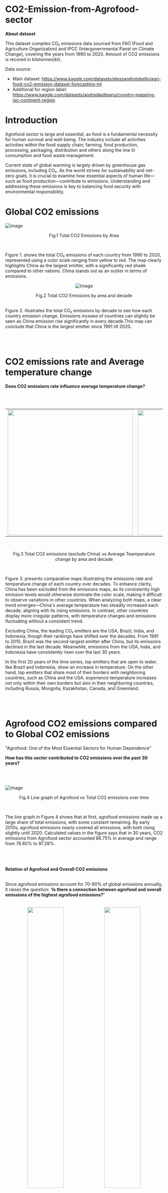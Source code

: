 # CO2-Emission-from-Agrofood-sector
<b>About dataset</b></p>
This dataset compiles CO₂ emissions data sourced from FAO (Food and Agriculture Organization) and IPCC (Intergovernmental Panel on Climate Change), covering the years from 1990 to 2020.
Amount of CO2 emissions is recored in kilotonnes(kt).</p>
Data source:</p>
- Main dataset: https://www.kaggle.com/datasets/alessandrolobello/agri-food-co2-emission-dataset-forecasting-ml
- Additional for region label: https://www.kaggle.com/datasets/andradaolteanu/country-mapping-iso-continent-region

# Introduction
Agrofood sector is large and essential, as food is a fundamental necessity for human survival and well-being. The industry include all activities activities within the 
food supply chain; farming, food production, processing, packaging, distribution and others along the line til consumption and food waste management.</p>
Current state of global warming is largely driven by greenhouse gas emissions, including CO₂. As the world strives for sustainability and net-zero goals, it is crucial 
to examine how essential aspects of human life—such as food production—contribute to emissions. Understanding and addressing these emissions is key to balancing food security 
with environmental responsibility.

# Global CO2 emissions

![image](https://github.com/user-attachments/assets/fa105c01-39d6-4ade-9f30-0fbffdd7bd26)</p>
<p align="center"> Fig.1 Total CO2 Emissions by Area</p><br>

Figure 1. shows the total CO₂ emissions of each country from 1990 to 2020, represented using a color scale ranging from yellow to red. The map clearly highlights China 
as the largest emitter, with a significantly red shade compared to other nations. China stands out as an outlier in terms of emissions.</p>


<p align="center">
  <img src="https://github.com/user-attachments/assets/d432de38-9913-47be-9287-f35972f8d596" alt="image">
</p>
<p align="center"> Fig.2 Total CO2 Emissions by area and decade</p><br>
Figure 2. illustrates the total CO₂ emissions by decade to see how each country emission change. Emissions incease of countries can slightly be seen as China emission rise 
significantly in every decade.This map can conclude that China is the largest emitter since 1991 till 2020. 
</p>
<br>
<br>


# CO2 emissions rate and Average temperature change
<b>Does CO2 emissions rate influence average temperature change?</b>
</p><br>
<br>
<div align="center">
  <table>
    <tr>
      <td><img src="https://github.com/user-attachments/assets/d9193919-06d9-4046-871e-e6aaa3159614" width="400"></td>
      <td><img src="https://github.com/user-attachments/assets/8e9c7b40-9b0a-4a85-87b7-4691c0beeec8" width="400"></td>
    </tr>
  </table>
</div>
<br>
<p align="center"> Fig.3 Total CO2 emissions (exclude China) vs Average Teamperature change by area and decade</p><br>


Figure 3. presents comparative maps illustrating the emissions rate and temperature change of each country over decades. To enhance clarity, China has been excluded from the emissions maps, as its consistently high emission levels would otherwise dominate the color scale, making it difficult to observe variations in other countries. When analyzing both maps, a clear trend emerges—China's average temperature has steadily increased each decade, aligning with its rising emissions. In contrast, other countries display more irregular patterns, with temperature changes and emissions fluctuating without a consistent trend.</p>


Excluding China, the leading CO₂ emitters are the USA, Brazil, India, and Indonesia, though their rankings have shifted over the decades. From 1991 to 2010, Brazil was the second-largest 
emitter after China, but its emissions declined in the last decade. Meanwhile, emissions from the USA, India, and Indonesia have consistently risen over the last 30 years.</p>


In the first 20 years of the time series, top emitters that are open to water, like Brazil and Indonesia, show an increase in temperature. On the other hand, top emitters that share most of their borders with neighboring countries, such as China and the USA, experience temperature increases not only within their own borders but also in their neighboring countries, including Russia, Mongolia, Kazakhstan, Canada, and Greenland.</p>
<br>
<br>



# Agrofood CO2 emissions compared to Global CO2 emissions
"Agrofood: One of the Most Essential Sectors for Human Dependence"</p>
<b>How has this sector contributed to CO2 emissions over the past 30 years?</b></p>
<br>
<br>

  ![image](https://github.com/user-attachments/assets/7c5a6f8c-2374-49c6-9982-2923eda79159)
<br>
<p align="center"> Fig.4 Line graph of Agrofood vs Total CO2 emissions over time</p><br>


The line graph in Figure 4 shows that at first, agrofood emissions made up a large share of total emissions, with some constant remaining. 
By early 2010s, agrofood emissions nearly covered all emissions, with both rising slightly until 2020. Calculated values in the figure says that 
in 30 years, CO2 emissions from Agrofood sector accounted 86.75% in average and range from 76.60% to 97.28%.</p>


<br>
<br>
<br>
<b>Relation of Agrofood and Overall CO2 emissions  </b></p>
<br>
Since agrofood emissions account for 70-90% of global emissions annually, it raises the question: <b>‘Is there a connection between agrofood and overall emissions of the highest agrofood emissions?’</b>
<br>
<br>
<p align="center">
  <img src="https://github.com/user-attachments/assets/6f3f158d-a700-4764-9f31-2141fff38fc6" width="48%" />
  <img src="https://github.com/user-attachments/assets/9601fc65-d193-4a1a-b525-f05cb4a5a958" width="48%" />
</p>
<br>
<p align="center"> Fig.5 Agrofood vs Total CO2 emissions by area and decade (exclude China)</p><br>


Figure 5 shows that the top emitters in the agrofood sector are the USA, Russia, India, and Indonesia, with Brazil reaching the top rank in the second decade. These countries also hold top ranks in overall emissions, as mentioned earlier.</p>


In India, the total emissions of the country largely come from agrofood, as indicated by the similar color patterns for both agrofood emissions and total emissions in all three decades.</p>


In Indonesia, the country's total emissions may partly stem from agrofood, as the color for total emissions has been a shade darker than that for agrofood in the last two decades.</p>


In Brazil, it is clear that the country's total emissions do not primarily come from agrofood. The decline in total emissions over the past decades suggests that the main source of emissions may have been reduced or halted, possibly due to the cessation of certain activities.</p>


Although the USA is the largest emitter in the agrofood sector, its total emissions are lower compared to countries like Brazil. This suggests that natural ecosystems in the USA may act as carbon sinks, reducing overall emissions. Similarly, Russia's total emissions are consistently lighter in shade compared to agrofood emissions over each decade, indicating that Russia might also function as a carbon sink. Both of these countries have vast land areas with large forests, which could help absorb carbon, leading to negative values for their emissions.</p>



To answer the question, there is no clear connection, but the data provides valuable insights that can lead to discussions on other sources of emissions in these countries.</p>
<br>
<br>

# Sources of Agrofood CO2 emissions
The dataset includes 15 emission sources responsible in the Agrofood sector. </p>
These sources are categorized into 5 main areas: </p>


1. **Crop & Soil Management:**
   - Crop Residues
   - Rice Cultivation
   - Drained Organic Soils (CO₂)

2. **Livestock & Manure Management:**
   - Manure Applied to Soils
   - Manure Left on Pasture
   - Manure Management

3. **Agricultural Inputs & Manufacturing:**
   - Fertilizers Manufacturing
   - Pesticides Manufacturing
   - IPPU (Industrial Processes and Product Use)

4. **Food Processing & Distribution:**
   - Food Processing
   - Food Packaging
   - Food Transport

5. **Consumer & Waste Management:**
   - Food Retail
   - Food Household Consumption
   - Agrifood Systems Waste Disposal


Each category represents different stages and activities in the agrofood sector contributing to CO₂ emissions.</p>
<br>
<br>

<b> Compare Agrofood CO2 emissions by categoty over time</b></p>
<br>
<br>
![image](https://github.com/user-attachments/assets/35261816-4e85-48d3-ad49-52717137c694)
<br>
<p align="center"> Fig.6 Line graph of Agrofood CO2emissions by Category overtime with & without China </p><br>

Figure 6 shows a comparison of agrofood emissions by category over time, highlighting China's influence on the overall emission trend. From the graph, China's influence on 'Agricultural inputs and Manufacturing' emissions became significant after the year 2000, as emissions dramatically increased and doubled by 2020. Around the mid-2000s, emissions from 'Consumer & Waste Management', including China, began to increase slightly. Also, emissions from 'Food Processing & Distribution' rose to a constant level and remained stable until 2020. 
</p>

In conclusion, the change in China’s emission trends around the mid-2000s, followed by a constant rise, indicates significant changes or developments in the industry that China had become global center of Agricultural inputs and Manufacturing in agrofood sector. However, both graphs demonstrate similar overall trend and provide the same outstanding categories of sources of agrofood emissions which are <b>'Agricultural inputs and Manufacturing' and 'Consumer & Waste Management'</b></p>
<br>
<br>


# Outstanding sources of Agrofood CO2 emissions

<p>Based on the emissions data across categories over time, the most outstanding sources of emissions are 'Agricultural Inputs and Manufacturing' and 'Consumer & Waste Management'. However, <b>'How are the trends for each specific source within these categories look like?</b>  </p>
<br>

***Agricultural Inputs and Manufacturing*** </p>
<br>

<p align="center">
  <img src="https://github.com/user-attachments/assets/a8aced15-21f4-449c-9239-b7f5a95b09a0" width="48%" />
  <img src="https://github.com/user-attachments/assets/f695cc4c-f041-4737-88cc-c09f016837c2" width="48%" />
</p>
<br>
<p align="center"> Fig.7 Line graph of Agricultural Inputs and Manufacturing overtime with & without China </p><br>

Figure 7. compares the trend of each source in Agricultural Inputs and Manufacturing, both with and without China, resulting in a similar pattern. The source that mainly drives emissions in this category is IPPU(Industrial Processes and Product Use). Its emissions start at a higher level and rise consistently, while the other sources begin at a quarter of that figure and remain steady. </p>
"IPPU(Industrial Processes and Product Use) is a sector that covers greenhouse gas emissions resulting from various industrial activities which are not directly the result of energy consumed during the process." (https://snapshotclimate.com.au/faq/what-is-included-in-ippu/)</p>
This can be summarized that the total of hidden emissions from activities is the biggest amount of emissions. </p>
<br>






***Consumer & Waste Management***</p>
<br>
<p align="center">
  <img src="https://github.com/user-attachments/assets/dbe1c5c8-ea18-4238-9e3f-f2cb62a74bdb" width="48%" />
  <img src="https://github.com/user-attachments/assets/d6f19f00-2df8-47eb-ae2d-98e7f87ab323" width="48%" />
</p>
<br>
<p align="center"> Fig.8 Line graph of Consumer and Waste Management overtime with & without China </p><br>

In Figure 8, there is a noticeable difference between the trends of sources in Consumer and Waste Management when comparing the global graph and the graph excluding China. In the global trend, emissions from Food Household Consumption surpass those of Agrifood Systems Waste Disposal after 2015. However, in the graph excluding China, Food Household Consumption remains below Agrifood Systems Waste Disposal, with a consistent gap between them. </p>
To be concluded, China has a significant influence on global emissions from Food Household Consumption.
</p>
<br>
<br>


# How about Thailand?

<br>
<img src="https://github.com/user-attachments/assets/3822932c-00e7-46dc-8d06-793412fa1ba5" /></p>
<p align="center"> Fig.9 Agrofood CO2 emissions by Category for top 10 areas in Asia (exclude China) </p><br>

Accorrding to Figure 9, Thailand is at 4th rank of agrofood emitter in Asia (5th when include China). Interestingly, top emission category does not follow global trend. Thailand's highest agrofood emissions is from Crop and Soil Management, then followed by Consumer & Waste Management and Agricultural Inputs and Manufacturing respectively. 
</p>
<br>


<p align="center">
  <img src="https://github.com/user-attachments/assets/85fc22d2-3ed0-44b4-9b25-2e7339361fae" width="48%" /><br>
  <img src="https://github.com/user-attachments/assets/e02a9047-e305-4608-9688-c48f98ec870d" width="48%" /><br>
  <img src="https://github.com/user-attachments/assets/519e41d9-9c04-4a3f-9d53-b1ca4b415368" width="48%" />
</p>
<p align="center"> Fig.10 Top 3 Agrofood CO2 emissions Category in Thailand </p>
Fig. 10.1 Crop and soil management, Fig. 10.2 Consumer and waste management, Fig. 10.3 Agricultural inputs and manufacturing

<br>

For agrofood emission in Thailand, Figure 10.1 shows that highest emission is from Rice Cultivation which number fluctuate over 4 thousand kilitonnes since for 30 years.</p>

However, Figure 10.2 illustrates remarkable trend of emissions from Food Retail which increase almost vertically around mid-2010s , surpass through other emission sources and keep rising dramatically until year 2020. This may imply Thai people behaviors on food shopping and consumption. </p>
Last, in Figure 10.3, Thailand trend follows global trend where IPPU(Industrial Processes and Product Use) emits the most in the category.</p>


<br>
<br>

# Action plan
1. International scale: Raise emissons regulations of AgroFood sector among neighbour countries and set goal for net-zero to cut-off improper emissions from manufacturers </p>
2. Country scale: Support food retail management to avoid oversupply and reduce food wasted from expiration</p>
3. Individual scale: Practice comsumption behavior to avoid over-consumption and reduce food waste</p>
4. Global scale: Support nature ecosystems conservation to increase carbon sink ability





 








